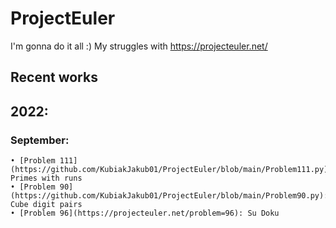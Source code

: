 # ProjectEuler
I'm gonna do it all :) 
My struggles with https://projecteuler.net/

## Recent works
## 2022:
### September:
    • [Problem 111](https://github.com/KubiakJakub01/ProjectEuler/blob/main/Problem111.py): Primes with runs
    • [Problem 90](https://github.com/KubiakJakub01/ProjectEuler/blob/main/Problem90.py): Cube digit pairs
    • [Problem 96](https://projecteuler.net/problem=96): Su Doku
